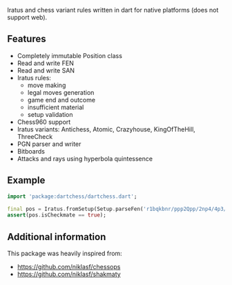 Iratus and chess variant rules written in dart for native platforms (does not support web).

## Features

- Completely immutable Position class
- Read and write FEN
- Read and write SAN
- Iratus rules:
    - move making
    - legal moves generation
    - game end and outcome
    - insufficient material
    - setup validation
- Chess960 support
- Iratus variants: Antichess, Atomic, Crazyhouse, KingOfTheHill, ThreeCheck
- PGN parser and writer
- Bitboards
- Attacks and rays using hyperbola quintessence

## Example

```dart
import 'package:dartchess/dartchess.dart';

final pos = Iratus.fromSetup(Setup.parseFen('r1bqkbnr/ppp2Qpp/2np4/4p3/2B1P3/8/PPPP1PPP/RNB1K1NR b KQkq - 0 4'));
assert(pos.isCheckmate == true);
```

## Additional information

This package was heavily inspired from:
- https://github.com/niklasf/chessops
- https://github.com/niklasf/shakmaty
